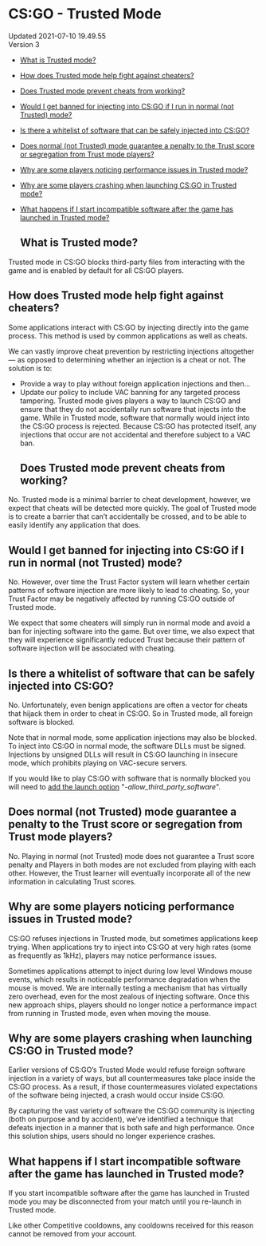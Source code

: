 # CS:GO - Trusted Mode
Updated 2021-07-10 19.49.55  
Version 3  

* [What is Trusted mode?](#trust)
* [How does Trusted mode help fight against cheaters?](#how)
* [Does Trusted mode prevent cheats from working?](#prevent)
* [Would I get banned for injecting into CS:GO if I run in normal (not Trusted) mode?](#banned)
* [Is there a whitelist of software that can be safely injected into CS:GO?](#whitelist)
* [Does normal (not Trusted) mode guarantee a penalty to the Trust score or segregation from Trust mode players?](#penalty)
* [Why are some players noticing performance issues in Trusted mode?](#perf)
* [Why are some players crashing when launching CS:GO in Trusted mode?](#crash)
* [What happens if I start incompatible software after the game has launched in Trusted mode?](#loaded)
  
  ## What is Trusted mode?
Trusted mode in CS:GO blocks third-party files from interacting with the game and is enabled by default for all CS:GO players.    
  ## How does Trusted mode help fight against cheaters? 
Some applications interact with CS:GO by injecting directly into the game process. This method is used by common applications as well as cheats.  
  
We can vastly improve cheat prevention by restricting injections altogether — as opposed to determining whether an injection is a cheat or not. The solution is to:  
* Provide a way to play without foreign application injections and then...
* Update our policy to include VAC banning for any targeted process tampering.
Trusted mode gives players a way to launch CS:GO and ensure that they do not accidentally run software that injects into the game. While in Trusted mode, software that normally would inject into the CS:GO process is rejected. Because CS:GO has protected itself, any injections that occur are not accidental and therefore subject to a VAC ban.    
  ## Does Trusted mode prevent cheats from working?
No. Trusted mode is a minimal barrier to cheat development, however, we expect that cheats will be detected more quickly. The goal of Trusted mode is to create a barrier that can’t accidentally be crossed, and to be able to easily identify any application that does.    
  ## Would I get banned for injecting into CS:GO if I run in normal (not Trusted) mode?
No. However, over time the Trust Factor system will learn whether certain patterns of software injection are more likely to lead to cheating. So, your Trust Factor may be negatively affected by running CS:GO outside of Trusted mode.  
  
We expect that some cheaters will simply run in normal mode and avoid a ban for injecting software into the game. But over time, we also expect that they will experience significantly reduced Trust because their pattern of software injection will be associated with cheating.    
  ## Is there a whitelist of software that can be safely injected into CS:GO?
No. Unfortunately, even benign applications are often a vector for cheats that hijack them in order to cheat in CS:GO. So in Trusted mode, all foreign software is blocked.  
  
Note that in normal mode, some application injections may also be blocked. To inject into CS:GO in normal mode, the software DLLs must be signed. Injections by unsigned DLLs will result in CS:GO launching in insecure mode, which prohibits playing on VAC-secure servers.  
  
If you would like to play CS:GO with software that is normally blocked you will need to [add the launch option](https://help.steampowered.com/en/faqs/view/7D01-D2DD-D75E-2955) "*-allow_third_party_software*".    
  ## Does normal (not Trusted) mode guarantee a penalty to the Trust score or segregation from Trust mode players?
No. Playing in normal (not Trusted) mode does not guarantee a Trust score penalty and Players in both modes are not excluded from playing with each other. However, the Trust learner will eventually incorporate all of the new information in calculating Trust scores.    
  ## Why are some players noticing performance issues in Trusted mode?
CS:GO refuses injections in Trusted mode, but sometimes applications keep trying. When applications try to inject into CS:GO at very high rates (some as frequently as 1kHz), players may notice performance issues.  
  
Sometimes applications attempt to inject during low level Windows mouse events, which results in noticeable performance degradation when the mouse is moved. We are internally testing a mechanism that has virtually zero overhead, even for the most zealous of injecting software. Once this new approach ships, players should no longer notice a performance impact from running in Trusted mode, even when moving the mouse.    
  ## Why are some players crashing when launching CS:GO in Trusted mode?
Earlier versions of CS:GO’s Trusted Mode would refuse foreign software injection in a variety of ways, but all countermeasures take place inside the CS:GO process. As a result, if those countermeasures violated expectations of the software being injected, a crash would occur inside CS:GO.  
  
By capturing the vast variety of software the CS:GO community is injecting (both on purpose and by accident), we’ve identified a technique that defeats injection in a manner that is both safe and high performance. Once this solution ships, users should no longer experience crashes.    
  ## What happens if I start incompatible software after the game has launched in Trusted mode?
If you start incompatible software after the game has launched in Trusted mode you may be disconnected from your match until you re-launch in Trusted mode.  
  
Like other Competitive cooldowns, any cooldowns received for this reason cannot be removed from your account.